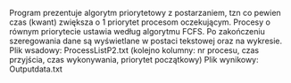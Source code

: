 Program prezentuje algorytm priorytetowy z postarzaniem, tzn co pewien czas (kwant) zwiększa o 1 priorytet procesom oczekującym. 
Procesy o równym priorytecie ustawia według algorytmu FCFS. 
Po zakończeniu szeregowania dane są wyświetlane w postaci tekstowej oraz na wykresie.
Plik wsadowy: ProcessListP2.txt (kolejno kolumny: nr procesu, czas przyjścia, czas wykonywania, priorytet początkowy)
Plik wynikowy: Outputdata.txt
